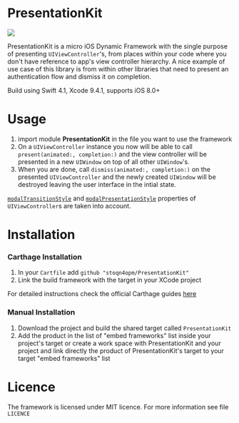 # PresentationKit
![](https://img.shields.io/badge/version-1.2-brightgreen.svg)

PresentationKit is a micro iOS Dynamic Framework with the single purpose of presenting `UIViewController`'s, from places within your code where you don't have reference to app's view controller hierarchy. A nice example of use case of this library is from within other libraries that need to present an authentication flow and dismiss it on completion. 

Build using Swift 4.1, Xcode 9.4.1, supports iOS 8.0+

# Usage

1. import module **PresentationKit** in the file you want to use the framework
2. On a `UIViewController` instance you now will be able to call `present(animated:, completion:)` and the view controller will be presented in a new `UIWindow` on top of all other `UIWindow`'s.
3. When you are done, call `dismiss(animated:, completion:)` on the presented `UIViewController` and the newly created `UIWindow` will be destroyed leaving the user interface in the intial state.

[`modalTransitionStyle`](https://developer.apple.com/documentation/uikit/uiviewcontroller/1621388-modaltransitionstyle) and [`modalPresentationStyle`](https://developer.apple.com/documentation/uikit/uiviewcontroller/1621355-modalpresentationstyle) properties of `UIViewController`s are taken into account.

# Installation

### Carthage Installation

1. In your `Cartfile` add `github "stoqn4opm/PresentationKit"`
2. Link the build framework with the target in your XCode project

For detailed instructions check the official Carthage guides [here](https://github.com/Carthage/Carthage)

### Manual Installation

1. Download the project and build the shared target called `PresentationKit`
2. Add the product in the list of "embed frameworks" list inside your project's target or create a work space with PresentationKit and your project and link directly the product of PresentationKit's target to your target "embed frameworks" list

# Licence

The framework is licensed under MIT licence. For more information see file `LICENCE`
